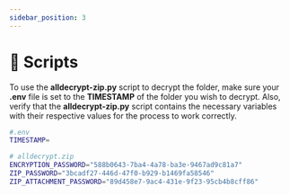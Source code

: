 ```yaml
---
sidebar_position: 3
---
```


# 📜 Scripts

To use the **alldecrypt-zip.py** script to decrypt the folder, make sure your **.env** file is set to the **TIMESTAMP** of the folder you wish to decrypt. Also, verify that the **alldecrypt-zip.py** script contains the necessary variables with their respective values for the process to work correctly.
``` BASH
#.env
TIMESTAMP=
```
```BASH
# alldecrypt.zip
ENCRYPTION_PASSWORD="588b0643-7ba4-4a78-ba3e-9467ad9c81a7"
ZIP_PASSWORD="3bcadf27-446d-47f0-b929-b1469fa58546"
ZIP_ATTACHMENT_PASSWORD="89d458e7-9ac4-431e-9f23-95cb4b8cff86"
```